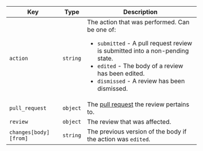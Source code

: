 Key | Type | Description
----|------|------------
`action` | `string` | The action that was performed. Can be one of:<ul><li>`submitted` - A pull request review is submitted into a non-pending state.</li><li>`edited` - The body of a review has been edited.</li><li>`dismissed` - A review has been dismissed.</li></ul>
`pull_request` | `object` | The [pull request](/v3/pulls/) the review pertains to.
`review` | `object` | The review that was affected.
`changes[body][from]`|`string` | The previous version of the body if the action was `edited`.